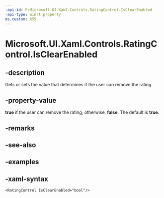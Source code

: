 ```yaml
---
-api-id: P:Microsoft.UI.Xaml.Controls.RatingControl.IsClearEnabled
-api-type: winrt property
ms.custom: RS5
---
```

<!-- Property syntax.
public bool IsClearEnabled { get;  set; }
-->

# Microsoft.UI.Xaml.Controls.RatingControl.IsClearEnabled


## -description

Gets or sets the value that determines if the user can remove the rating.


## -property-value

**true** if the user can remove the rating; otherwise, **false**. The default is **true**.


## -remarks


## -see-also


## -examples


## -xaml-syntax

```xaml
<RatingControl IsClearEnabled="bool"/>
```



